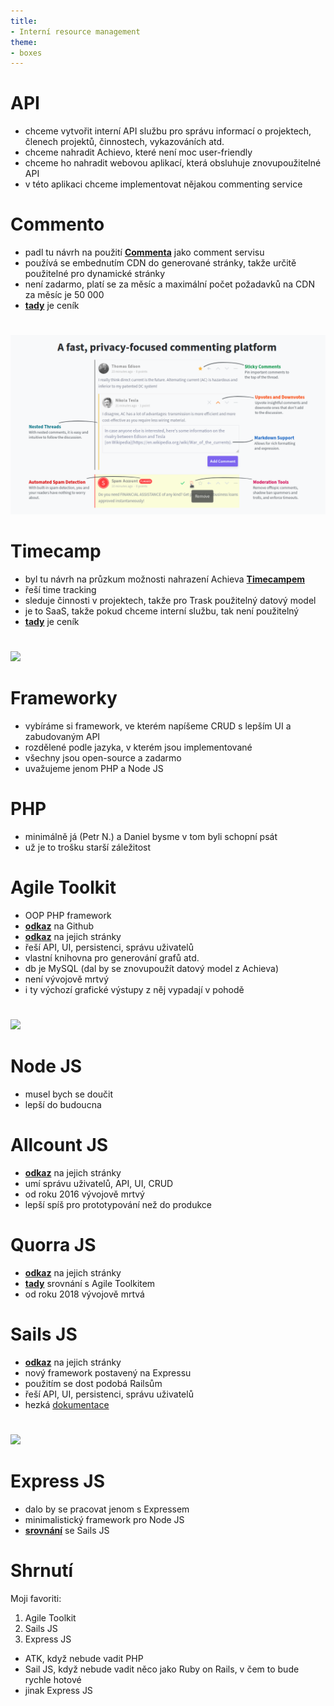 ```yaml
---
title: 
- Interní resource management
theme:
- boxes
---
```

[//]: # "pandoc input.md -t beamer -o output.pdf"
[///]: # "musíš mít nainstalovaný latex"

# API

* chceme vytvořit interní API službu pro správu informací o projektech, členech projektů, činnostech, vykazováních atd.
* chceme nahradit Achievo, které není moc user-friendly
* chceme ho nahradit webovou aplikací, která obsluhuje znovupoužitelné API
* v této aplikaci chceme implementovat nějakou commenting service

# Commento

* padl tu návrh na použití [**Commenta**](https://commento.io/) jako comment servisu
* používá se embednutím CDN do generované stránky, takže určitě použitelné pro dynamické stránky
* není zadarmo, platí se za měsíc a maximální počet požadavků na CDN za měsíc je 50 000
* [**tady**](https://commento.io/pricing) je ceník

#
![](commento.png)

# Timecamp

* byl tu návrh na průzkum možnosti nahrazení Achieva [**Timecampem**](https://www.timecamp.com/)
* řeší time tracking
* sleduje činnosti v projektech, takže pro Trask použitelný datový model
* je to SaaS, takže pokud chceme interní službu, tak není použitelný
* [**tady**](https://www.timecamp.com/en/pricing/) je ceník

#
![](https://d2.alternativeto.net/dist/s/timecamp_264755_full.png?format=jpg&width=1600&height=1600&mode=min&upscale=false)

# Frameworky
* vybíráme si framework, ve kterém napíšeme CRUD s lepším UI a zabudovaným API
* rozdělené podle jazyka, v kterém jsou implementované
* všechny jsou open-source a zadarmo
* uvažujeme jenom PHP a Node JS

# PHP

* minimálně já (Petr N.) a Daniel bysme v tom byli schopní psát
* už je to trošku starší záležitost

# Agile Toolkit
* OOP PHP framework
* [**odkaz**](https://github.com/atk4) na Github
* [**odkaz**](https://www.agiletoolkit.org/) na jejich stránky
* řeší API, UI, persistenci, správu uživatelů
* vlastní knihovna pro generování grafů atd.
* db je MySQL (dal by se znovupoužít datový model z Achieva)
* není vývojově mrtvý
* i ty výchozí grafické výstupy z něj vypadají v pohodě

#
![](https://www.agiletoolkit.org/images/ui-example.png)

# Node JS

* musel bych se doučit
* lepší do budoucna

# Allcount JS

* [**odkaz**](https://allcountjs.com/) na jejich stránky
* umí správu uživatelů, API, UI, CRUD
* od roku 2016 vývojově mrtvý
* lepší spíš pro prototypování než do produkce

# Quorra JS

* [**odkaz**](https://quorrajs.org/) na jejich stránky
* [**tady**](http://109.239.60.130/compare/quorrajs/vs/agile-toolkit) srovnání s Agile Toolkitem
* od roku 2018 vývojově mrtvá

# Sails JS

* [**odkaz**](https://sailsjs.com/) na jejich stránky
* nový framework postavený na Expressu
* použitím se dost podobá Railsům
* řeší API, UI, persistenci, správu uživatelů
* hezká [dokumentace](https://sailsjs.com/documentation/reference)

#
![](https://dab1nmslvvntp.cloudfront.net/wp-content/uploads/2018/01/151665711301-sails-chat-app.png)

# Express JS

* dalo by se pracovat jenom s Expressem
* minimalistický framework pro Node JS
* [**srovnání**](http://109.239.60.130/compare/sails-js/vs/express-web-framework) se Sails JS

# Shrnutí

Moji favoriti:

1. Agile Toolkit
2. Sails JS
3. Express JS

* ATK, když nebude vadit PHP
* Sail JS, když nebude vadit něco jako Ruby on Rails, v čem to bude rychle hotové
* jinak Express JS